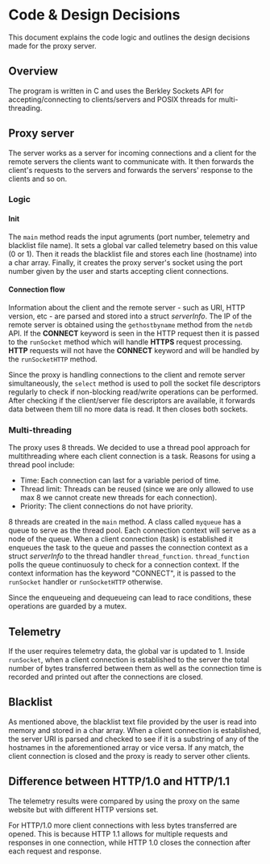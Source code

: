 # Code & Design Decisions
This document explains the code logic and outlines the design decisions made for the proxy server.

## Overview
The program is written in C and uses the Berkley Sockets API for accepting/connecting to clients/servers and POSIX threads for multi-threading.

## Proxy server
The server works as a server for incoming connections and a client for the remote servers the clients want to communicate with. It then forwards the client's requests to the servers and forwards the servers' response to the clients and so on.

### Logic
#### Init
The `main` method reads the input agruments (port number, telemetry and blacklist file name). It sets a global var called telemetry based on this value (0 or 1). Then it reads the blacklist file and stores each line (hostname) into a char array. Finally, it creates the proxy server's socket using the port number given by the user and starts accepting client connections.

#### Connection flow
Information about the client and the remote server - such as URI, HTTP version, etc - are parsed and stored into a struct *serverInfo*. The IP of the remote server is obtained using the `gethostbyname` method from the `netdb` API. If the **CONNECT** keyword is seen in the HTTP request then it is passed to the `runSocket` method which will handle **HTTPS** request processing. **HTTP** requests will not have the **CONNECT** keyword and will be handled by the `runSocketHTTP` method.

Since the proxy is handling connections to the client and remote server simultaneously, the `select` method is used to poll the socket file descriptors regularly to check if non-blocking read/write operations can be performed. After checking if the client/server file descriptors are available, it forwards data between them till no more data is read. It then closes both sockets.

### Multi-threading
The proxy uses 8 threads. We decided to use a thread pool approach for multithreading where each client connection is a task. Reasons for using a thread pool include:
- Time: Each connection can last for a variable period of time.
- Thread limit: Threads can be reused (since we are only allowed to use max 8 we cannot create new threads for each connection).
- Priority: The client connections do not have priority.

8 threads are created in the `main` method. A class called `myqueue` has a queue to serve as the thread pool. Each connection context will serve as a node of the queue. When a client connection (task) is established it enqueues the task to the queue and passes the connection context as a struct *serverInfo* to the thread handler `thread_function`. `thread_function` polls the queue continuosuly to check for a connection context. If the context information has the keyword "CONNECT", it is passed to the `runSocket` handler or `runSocketHTTP` otherwise.

Since the enqueueing and dequeueing can lead to race conditions, these operations are guarded by a mutex.

## Telemetry
If the user requires telemetry data, the global var is updated to 1. Inside `runSocket`, when a client connection is established to the server the total number of bytes transferred between them as well as the connection time is recorded and printed out after the connections are closed.

## Blacklist
As mentioned above, the blacklist text file provided by the user is read into memory and stored in a char array. When a client connection is established, the server URI is parsed and checked to see if it is a substring of any of the hostnames in the aforementioned array or vice versa. If any match, the client connection is closed and the proxy is ready to server other clients.

## Difference between HTTP/1.0 and HTTP/1.1
The telemetry results were compared by using the proxy on the same website but with different HTTP versions set.

For HTTP/1.0 more client connections with less bytes transferred are opened. This is because HTTP 1.1 allows for multiple requests and responses in one connection, while HTTP 1.0 closes the connection after each request and response.
